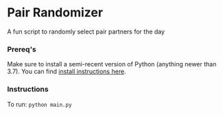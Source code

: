 # Pair Randomizer

A fun script to randomly select pair partners for the day

### Prereq's

Make sure to install a semi-recent version of Python (anything newer than 3.7).
You can find [install instructions here](https://www.python.org/downloads/).

### Instructions

To run: `python main.py`
